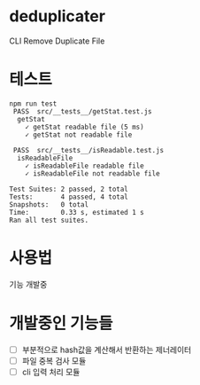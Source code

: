# deduplicater
CLI Remove Duplicate File

# 테스트
```
npm run test
 PASS  src/__tests__/getStat.test.js
  getStat
    ✓ getStat readable file (5 ms)
    ✓ getStat not readable file

 PASS  src/__tests__/isReadable.test.js
  isReadableFile
    ✓ isReadableFile readable file
    ✓ isReadableFile not readable file

Test Suites: 2 passed, 2 total
Tests:       4 passed, 4 total
Snapshots:   0 total
Time:        0.33 s, estimated 1 s
Ran all test suites.
```

# 사용법
기능 개발중

# 개발중인 기능들
- [ ] 부분적으로 hash값을 계산해서 반환하는 제너레이터
- [ ] 파일 중복 검사 모듈
- [ ] cli 입력 처리 모듈
